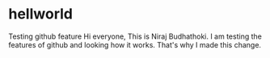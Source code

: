 # hellworld
Testing github feature
Hi everyone,
            This is Niraj Budhathoki. I am testing the features of github and looking how it works.
That's why I made this change. 
